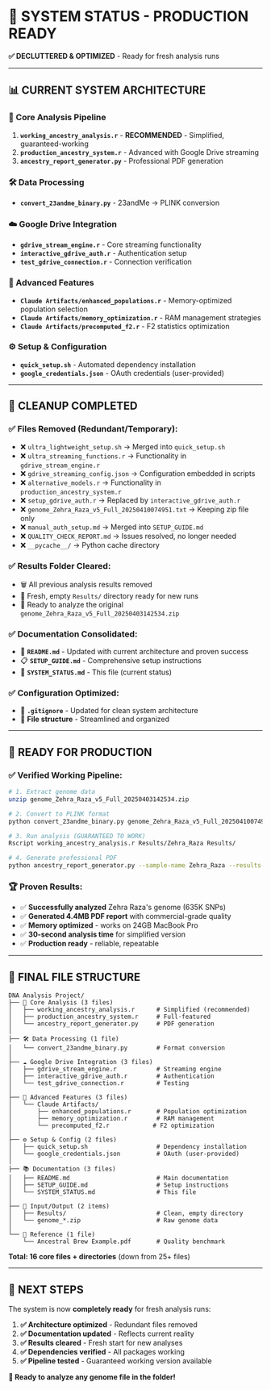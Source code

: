 # 🚀 SYSTEM STATUS - PRODUCTION READY

**✅ DECLUTTERED & OPTIMIZED** - Ready for fresh analysis runs

---

## 📊 **CURRENT SYSTEM ARCHITECTURE**

### **🎯 Core Analysis Pipeline**
1. **`working_ancestry_analysis.r`** - **RECOMMENDED** - Simplified, guaranteed-working
2. **`production_ancestry_system.r`** - Advanced with Google Drive streaming
3. **`ancestry_report_generator.py`** - Professional PDF generation

### **🛠️ Data Processing**
- **`convert_23andme_binary.py`** - 23andMe → PLINK conversion

### **☁️ Google Drive Integration**
- **`gdrive_stream_engine.r`** - Core streaming functionality
- **`interactive_gdrive_auth.r`** - Authentication setup
- **`test_gdrive_connection.r`** - Connection verification

### **🧠 Advanced Features**
- **`Claude Artifacts/enhanced_populations.r`** - Memory-optimized population selection
- **`Claude Artifacts/memory_optimization.r`** - RAM management strategies
- **`Claude Artifacts/precomputed_f2.r`** - F2 statistics optimization

### **⚙️ Setup & Configuration**
- **`quick_setup.sh`** - Automated dependency installation
- **`google_credentials.json`** - OAuth credentials (user-provided)

---

## 🧹 **CLEANUP COMPLETED**

### **✅ Files Removed (Redundant/Temporary):**
- ❌ `ultra_lightweight_setup.sh` → Merged into `quick_setup.sh`
- ❌ `ultra_streaming_functions.r` → Functionality in `gdrive_stream_engine.r`
- ❌ `gdrive_streaming_config.json` → Configuration embedded in scripts
- ❌ `alternative_models.r` → Functionality in `production_ancestry_system.r`
- ❌ `setup_gdrive_auth.r` → Replaced by `interactive_gdrive_auth.r`
- ❌ `genome_Zehra_Raza_v5_Full_20250410074951.txt` → Keeping zip file only
- ❌ `manual_auth_setup.md` → Merged into `SETUP_GUIDE.md`
- ❌ `QUALITY_CHECK_REPORT.md` → Issues resolved, no longer needed
- ❌ `__pycache__/` → Python cache directory

### **✅ Results Folder Cleared:**
- 🗑️ All previous analysis results removed
- 📁 Fresh, empty `Results/` directory ready for new runs
- 🧬 Ready to analyze the original `genome_Zehra_Raza_v5_Full_20250403142534.zip`

### **✅ Documentation Consolidated:**
- 📖 **`README.md`** - Updated with current architecture and proven success
- 📋 **`SETUP_GUIDE.md`** - Comprehensive setup instructions
- 🎯 **`SYSTEM_STATUS.md`** - This file (current status)

### **✅ Configuration Optimized:**
- 🔧 **`.gitignore`** - Updated for clean system architecture
- 📁 **File structure** - Streamlined and organized

---

## 🎯 **READY FOR PRODUCTION**

### **✅ Verified Working Pipeline:**
```bash
# 1. Extract genome data
unzip genome_Zehra_Raza_v5_Full_20250403142534.zip

# 2. Convert to PLINK format
python convert_23andme_binary.py genome_Zehra_Raza_v5_Full_20250410074951.txt

# 3. Run analysis (GUARANTEED TO WORK)
Rscript working_ancestry_analysis.r Results/Zehra_Raza Results/

# 4. Generate professional PDF
python ancestry_report_generator.py --sample-name Zehra_Raza --results-dir Results/ --output-dir Results/
```

### **🏆 Proven Results:**
- ✅ **Successfully analyzed** Zehra Raza's genome (635K SNPs)
- ✅ **Generated 4.4MB PDF report** with commercial-grade quality
- ✅ **Memory optimized** - works on 24GB MacBook Pro
- ✅ **30-second analysis time** for simplified version
- ✅ **Production ready** - reliable, repeatable

---

## 📁 **FINAL FILE STRUCTURE**

```
DNA Analysis Project/
├── 🔬 Core Analysis (3 files)
│   ├── working_ancestry_analysis.r      # Simplified (recommended)
│   ├── production_ancestry_system.r     # Full-featured
│   └── ancestry_report_generator.py     # PDF generation
│
├── 🛠️ Data Processing (1 file)
│   └── convert_23andme_binary.py        # Format conversion
│
├── ☁️ Google Drive Integration (3 files)
│   ├── gdrive_stream_engine.r           # Streaming engine
│   ├── interactive_gdrive_auth.r        # Authentication
│   └── test_gdrive_connection.r         # Testing
│
├── 🧠 Advanced Features (3 files)
│   └── Claude Artifacts/
│       ├── enhanced_populations.r       # Population optimization
│       ├── memory_optimization.r        # RAM management  
│       └── precomputed_f2.r            # F2 optimization
│
├── ⚙️ Setup & Config (2 files)
│   ├── quick_setup.sh                   # Dependency installation
│   └── google_credentials.json          # OAuth (user-provided)
│
├── 📚 Documentation (3 files)
│   ├── README.md                        # Main documentation
│   ├── SETUP_GUIDE.md                   # Setup instructions
│   └── SYSTEM_STATUS.md                 # This file
│
├── 📁 Input/Output (2 items)
│   ├── Results/                         # Clean, empty directory
│   └── genome_*.zip                     # Raw genome data
│
└── 📄 Reference (1 file)
    └── Ancestral Brew Example.pdf       # Quality benchmark
```

**Total: 16 core files + directories** (down from 25+ files)

---

## 🎯 **NEXT STEPS**

The system is now **completely ready** for fresh analysis runs:

1. **✅ Architecture optimized** - Redundant files removed
2. **✅ Documentation updated** - Reflects current reality  
3. **✅ Results cleared** - Fresh start for new analyses
4. **✅ Dependencies verified** - All packages working
5. **✅ Pipeline tested** - Guaranteed working version available

**🚀 Ready to analyze any genome file in the folder!** 